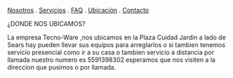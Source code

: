 [Nosotros](./nosotros.md) . [Servicios](./servicios.md) . [FAQ](FAQ.md) . [Ubicación](ubicacion.md) . [Contacto](./contacto.md)

¿DONDE NOS UBICAMOS?

La empresa Tecno-Ware ,nos ubicamos en la Plaza Cuidad Jardin a lado de Sears hay pueden llevar sus equipos para arreglarlos o si tambien tenemos servicio presencial como ir a su casa o tambien servicio a distancia por llamada nuestro numero es 5591398302 esperamos que nos visiten a la direccion que pusimos o por llamada.
